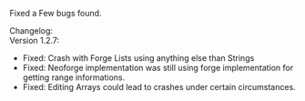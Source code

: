 Fixed a Few bugs found.    

Changelog:    
Version 1.2.7:   
- Fixed: Crash with Forge Lists using anything else than Strings
- Fixed: Neoforge implementation was still using forge implementation for getting range informations.
- Fixed: Editing Arrays could lead to crashes under certain circumstances.